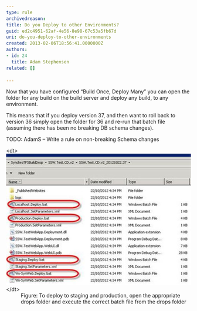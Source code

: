 ```yaml
---
type: rule
archivedreason: 
title: Do you Deploy to other Environments?
guid: ed2c4951-62af-4e56-8e98-67c53a5fb67d
uri: do-you-deploy-to-other-environments
created: 2013-02-06T18:56:41.0000000Z
authors:
- id: 24
  title: Adam Stephensen
related: []

---
```


Now that you have configured “Build Once, Deploy Many” you can open the folder for any build on the build server and deploy any build, to any environment.

<!--endintro-->

This means that if you deploy version 37, and then want to roll back to version 36 simply open the folder for 36 and re-run that batch file (assuming there has been no breaking DB schema changes).

TODO: AdamS – Write a rule on non-breaking Schema changes
<dl class="image">&lt;dt&gt;<img src="deploy-other-environments.jpg" alt="">&lt;/dt&gt;<dd>Figure: To deploy to staging and production, open the appropriate drops folder and execute the correct batch file from the drops folder</dd></dl>
